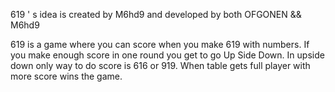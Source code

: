619 ' s idea is created by M6hd9
and developed by both OFGONEN && M6hd9

619 is a game where you can score when you make 619 with numbers.
If you make enough score in one round you get to go Up Side Down.
In upside down only way to do score is 616 or 919.
When table gets full player with more score wins the game.
